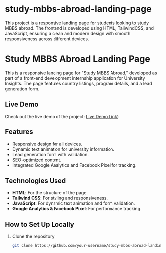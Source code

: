 # study-mbbs-abroad-landing-page
This project is a responsive landing page for students looking to study MBBS abroad. The frontend is developed using HTML, TailwindCSS, and JavaScript, ensuring a clean and modern design with smooth responsiveness across different devices. 

# Study MBBS Abroad Landing Page

This is a responsive landing page for "Study MBBS Abroad," developed as part of a front-end development internship application for University Insights. The page features country listings, program details, and a lead generation form.

## Live Demo
Check out the live demo of the project: [Live Demo Link](https://v0.dev/chat/github-study-landing-page-xHlZGYTeGMa))

## Features
- Responsive design for all devices.
- Dynamic text animation for university information.
- Lead generation form with validation.
- SEO-optimized content.
- Integrated Google Analytics and Facebook Pixel for tracking.

## Technologies Used
- **HTML**: For the structure of the page.
- **Tailwind CSS**: For styling and responsiveness.
- **JavaScript**: For dynamic text animation and form validation.
- **Google Analytics & Facebook Pixel**: For performance tracking.

## How to Set Up Locally
1. Clone the repository:
   ```bash
   git clone https://github.com/your-username/study-mbbs-abroad-landing-page.git
